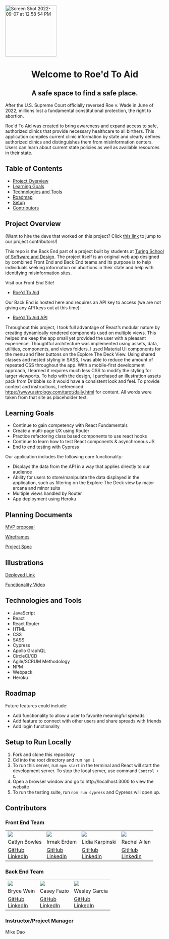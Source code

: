 <img width="162" alt="Screen Shot 2022-09-07 at 12 58 54 PM" src="https://user-images.githubusercontent.com/98505112/188956585-a0ee3aee-3dd1-410f-8832-bea009455933.png">
 <h1 align="center"> Welcome to Roe'd To Aid </h1>
<h2  align="center">A safe space to find a safe place. </h2>

After the U.S. Supreme Court officially reversed Roe v. Wade in June of 2022, millions lost a fundamental constitutional protection, the right to abortion.

Roe'd To Aid was created to bring awareness and expand access to safe, authorized clinics that provide necessary healthcare to all birthers. This application compiles current clinic information by state and clearly defines authorized clinics and distinguishes them from misinformation centers. Users can learn about current state policies as well as available resources in their state.

## Table of Contents

- [Project Overview](#project-overview)
- [Learning Goals](#learning-goals)
- [Technologies and Tools](#technologies-and-tools)
- [Roadmap](#roadmap)
- [Setup](#setup)
- [Contributors](#contributors)

## Project Overview

(Want to hire the devs that worked on this project? Click [this link](#contributors) to jump to our project contributors!)

This repo is the Back End part of a project built by students at [Turing School of Software and Design](https://turing.edu/). The project itself is an original web app designed by combined Front End and Back End teams and its purpose is to help individuals seeking information on abortions in their state and help with identifying misinformation sites.

Visit our Front End Site!
- [Roe'd To Aid](https://roed-to-aide-fe.herokuapp.com/)

Our Back End is hosted here and requires an API key to access (we are not giving any API keys out at this time):
- [Roe'd To Aid API](https://roed-to-aide-be.herokuapp.com/)



Throughout this project, I took full advantage of React’s modular nature by creating dynamically rendered components used on multiple views. This helped me keep the app small yet provided the user with a pleasant experience. Thoughtful architecture was implemented using assets, data, utilities, components, and views folders. I used Material UI components for the menu and filter buttons on the Explore The Deck View. Using shared classes and nested styling in SASS, I was able to reduce the amount of repeated CSS throughout the app. With a mobile-first development approach, I learned it requires much less CSS to modify the styling for larger viewports. To help with the design, I purchased an illustration assets pack from Dribbble so it would have a consistent look and feel. To provide context and instructions, I referenced https://www.astrology.com/tarot/daily.html for content. All words were taken from that site as placeholder text.

## Learning Goals

- Continue to gain competency with React Fundamentals
- Create a multi-page UX using Router
- Practice refactoring class based components to use react hooks
- Continue to learn how to test React components & asynchronous JS
- End to end testing with Cypress

Our application includes the following core functionality:

- Displays the data from the API in a way that applies directly to our audience
- Ability for users to store/manipulate the data displayed in the application, such as filtering on the Explore The Deck view by major arcana and minor suits
- Multiple views handled by Router
- App deployment using Heroku

## Planning Documents

[MVP proposal](https://docs.google.com/document/d/1UHs-a3WY_-aNOkZpWfk-UKU8aV_Z4cBGfchR075For8/edit)

[Wireframes](https://www.figma.com/file/JgDbO5u7qdWi7SAQrDZpVI/Roe'dToAid?node-id=0%3A1)

[Project Spec](https://mod4.turing.edu/projects/capstone/)

## Illustrations

[Deployed Link](https://roed-to-aid.herokuapp.com/)

[Functionality Video]()

## Technologies and Tools

- JavaScript
- React
- React Router
- HTML
- CSS
- SASS
- Cypress
- Apollo GraphQL
- CircleCI/CD
- Agile/SCRUM Methodology
- NPM
- Webpack
- Heroku

## Roadmap

Future features could include:

- Add functionality to allow a user to favorite meaningful spreads
- Add feature to connect with other users and share spreads with friends
- Add login functionality 

## Setup to Run Locally

1. Fork and clone this repository
2. Cd into the root directory and run `npm i`
3. To run this server, run `npm start` in the terminal and React will start the development server. To stop the local server, use command `Control + C`.
4. Open a browser window and go to http://localhost:3000 to view the website
5. To run the testing suite, run `npm run cypress` and Cypress will open up.


## Contributors

### Front End Team
<table>
  <tr>
    <td><img src="https://avatars.githubusercontent.com/u/98493391?s=120&v=4"></td>
    <td><img src="https://avatars.githubusercontent.com/u/90080658?s=120&v=4"></td>
    <td><img src="https://avatars.githubusercontent.com/u/99596577?s=120&v=4"></td>
    <td><img src="https://avatars.githubusercontent.com/u/98505112?s=120&v=4"></td>
  </tr>
  <tr>
    <td>Catlyn Bowles</td>
    <td>Irmak Erdem</td>
    <td>Lidia Karpinski</td>
    <td>Rachel Allen</td>
  </tr>
  <tr>
    <td>
      <a href="https://github.com/catlynbowles">GitHub</a><br>
      <a href="https://www.linkedin.com/in/catlyn-bowles/">LinkedIn</a>
    </td>
    <td>
      <a href="https://github.com/irmakerdem">GitHub</a><br>
      <a href="https://www.linkedin.com/in/irmakerdem/">LinkedIn</a>
    </td>
    <td>
      <a href="https://github.com/lkarpins">GitHub</a><br>
      <a href="https://www.linkedin.com/in/lidia-karpinski/">LinkedIn</a>
    </td>
    <td>
      <a href="https://github.com/Rallen13">GitHub</a><br>
      <a href="https://www.linkedin.com/in/rachel-lynn-allen/">LinkedIn</a>
    </td>
  </tr>
</table>

### Back End Team
<table>
  <tr>
    <td><img src="https://avatars.githubusercontent.com/u/85247765?s=120&v=4"></td>
    <td><img src="https://avatars.githubusercontent.com/u/98674727?s=120&v=4"></td>
    <td><img src="https://avatars.githubusercontent.com/u/98676136?s=120&v=4"></td>
  </tr>
  <tr>
    <td>Bryce Wein</td>
    <td>Casey Fazio</td>
    <td>Wesley Garcia</td>
  </tr>
  <tr>
    <td>
      <a href="https://github.com/bwbolt">GitHub</a><br>
      <a href="https://www.linkedin.com/in/bryce-wein/">LinkedIn</a>
    </td>
    <td>
      <a href="https://github.com/casefaz">GitHub</a><br>
      <a href="https://www.linkedin.com/in/casey-fazio-7ba04149/">LinkedIn</a>
    </td>
    <td>
      <a href="https://github.com/wesatt">GitHub</a><br>
      <a href="https://www.linkedin.com/in/wesley-garcia-attech/">LinkedIn</a>
    </td>
  </tr>
</table>

### Instructor/Project Manager
Mike Dao
